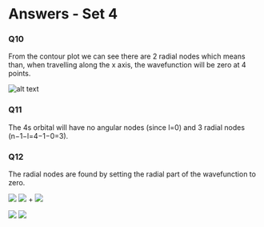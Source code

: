 # Answers - Set 4

### Q10
From the contour plot we can see there are 2 radial nodes which means than, when travelling along the x axis, the wavefunction will be zero at 4 points. 

![alt text](https://github.com/Oxbridge-Science-Academy/Chemistry_Courses/blob/master/Atomic_Orbitals/Figures/3s%20slice.png)


### Q11
The 4s orbital will have no angular nodes (since l=0) and 3 radial nodes (n−1−l=4−1−0=3).


### Q12
The radial nodes are found by setting the radial part of the wavefunction to zero. 


<img src="https://render.githubusercontent.com/render/math?math=R_{3s}(r)="> <img src="https://render.githubusercontent.com/render/math?math=(\gamma - \delta r + "> + <img src="https://render.githubusercontent.com/render/math?math=r^2)e^{-3r\eta}">

<img src="https://render.githubusercontent.com/render/math?math=\displaystyle \Rightarrow (\gamma - \delta r \+  r^2)=0"> 

<img src="https://render.githubusercontent.com/render/math?math=\displaystyle \Rightarrow r = \frac{\delta \pm \sqrt{(- \delta)^2 \+ 4 \gamma}}{2}"> 
